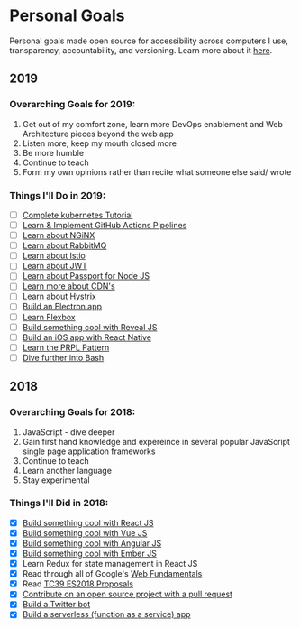 # Personal Goals

Personal goals made open source for accessibility across computers I use, transparency,
accountability, and versioning. Learn more about it [here](http://una.im/personal-goals-guide).

## 2019

### Overarching Goals for 2019:
1. Get out of my comfort zone, learn more DevOps enablement and Web Architecture pieces beyond the web app
2. Listen more, keep my mouth closed more
3. Be more humble
4. Continue to teach
5. Form my own opinions rather than recite what someone else said/ wrote

### Things I'll Do in 2019:

- [ ] [Complete kubernetes Tutorial](https://github.com/cujarrett/personal-goals/issues/4)
- [ ] [Learn & Implement GitHub Actions Pipelines](https://github.com/cujarrett/personal-goals/issues/19)
- [ ] [Learn about NGiNX](https://github.com/cujarrett/personal-goals/issues/16)
- [ ] [Learn about RabbitMQ](https://github.com/cujarrett/personal-goals/issues/12)
- [ ] [Learn about Istio](https://github.com/cujarrett/personal-goals/issues/11)
- [ ] [Learn about JWT](https://github.com/cujarrett/personal-goals/issues/9)
- [ ] [Learn about Passport for Node JS](https://github.com/cujarrett/personal-goals/issues/8)
- [ ] [Learn more about CDN's](https://github.com/cujarrett/personal-goals/issues/7)
- [ ] [Learn about Hystrix](https://github.com/cujarrett/personal-goals/issues/6)
- [ ] [Build an Electron app](https://github.com/cujarrett/personal-goals/issues/3)
- [ ] [Learn Flexbox](https://github.com/cujarrett/personal-goals/issues/5)
- [ ] [Build something cool with Reveal JS](https://github.com/cujarrett/personal-goals/issues/2)
- [ ] [Build an iOS app with React Native](https://github.com/cujarrett/personal-goals/issues/1)
- [ ] [Learn the PRPL Pattern](https://github.com/cujarrett/personal-goals/issues/14)
- [ ] [Dive further into Bash](https://github.com/cujarrett/personal-goals/issues/21)

## 2018

### Overarching Goals for 2018:
1. JavaScript - dive deeper
2. Gain first hand knowledge and expereince in several popular JavaScript single page application frameworks
3. Continue to teach
4. Learn another language
5. Stay experimental

### Things I'll Did in 2018:

- [X] [Build something cool with React JS](https://www.glimpse.ninja/)
- [X] [Build something cool with Vue JS](https://github.com/matt-jarrett/vue-js-news-app)
- [x] [Build something cool with Angular JS](https://github.com/matt-jarrett/angular-tour-of-heroes)
- [X] [Build something cool with Ember JS](https://github.com/matt-jarrett/ember-super-rentals)
- [X] Learn Redux for state management in React JS
- [x] Read through all of Google's [Web Fundamentals](https://developers.google.com/web/fundamentals/)
- [x] Read [TC39 ES2018 Proposals](https://github.com/tc39/proposals)
- [x] [Contribute on an open source project with a pull request](https://github.com/siimon/prom-client/pull/230)
- [x] [Build a Twitter bot](https://github.com/cujarrett/banshee-44-mods-bot)
- [x] [Build a serverless (function as a service) app](https://github.com/cujarrett/banshee-44-mods-bot)
